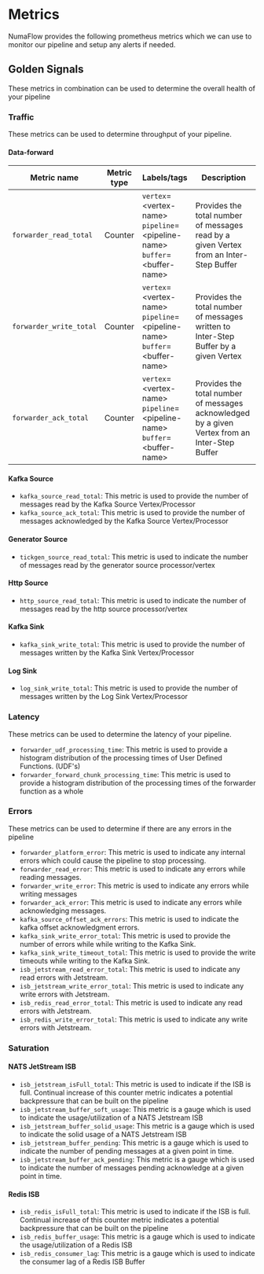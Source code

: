 # Metrics

NumaFlow provides the following prometheus metrics which we can use to monitor our pipeline and setup any alerts if needed.

## Golden Signals
These metrics in combination can be used to determine the overall health of your pipeline

### Traffic
These metrics can be used to determine throughput of your pipeline.

#### Data-forward

| Metric name| Metric type | Labels/tags | Description                                                                                    |
| ---------- |-------------| ----------- |------------------------------------------------------------------------------------------------|
| `forwarder_read_total`  | Counter     | `vertex`=&lt;vertex-name&gt; <br> `pipeline`=&lt;pipeline-name&gt; <br> `buffer`=&lt;buffer-name&gt; | Provides the total number of messages read by a given Vertex from an Inter-Step Buffer         |
| `forwarder_write_total` | Counter     | `vertex`=&lt;vertex-name&gt; <br> `pipeline`=&lt;pipeline-name&gt; <br> `buffer`=&lt;buffer-name&gt; | Provides the total number of messages written to Inter-Step Buffer by a given Vertex           |
| `forwarder_ack_total` | Counter     |`vertex`=&lt;vertex-name&gt; <br> `pipeline`=&lt;pipeline-name&gt; <br> `buffer`=&lt;buffer-name&gt; | Provides the total number of messages acknowledged by a given Vertex from an Inter-Step Buffer |

#### Kafka Source
* `kafka_source_read_total`: This metric is used to provide the number of messages read by the Kafka Source Vertex/Processor
* `kafka_source_ack_total`: This metric is used to provide the number of messages acknowledged by the Kafka Source Vertex/Processor

#### Generator Source
* `tickgen_source_read_total`: This metric is used to indicate the number of messages read by the generator source processor/vertex

#### Http Source
* `http_source_read_total`: This metric is used to indicate the number of messages read by the http source processor/vertex

#### Kafka Sink
* `kafka_sink_write_total`: This metric is used to provide the number of messages written by the Kafka Sink Vertex/Processor

#### Log Sink
* `log_sink_write_total`: This metric is used to provide the number of messages written by the Log Sink Vertex/Processor

### Latency 
These metrics can be used to determine the latency of your pipeline.

* `forwarder_udf_processing_time`: This metric is used to provide a histogram distribution of the processing times of User Defined Functions. (UDF's)
* `forwarder_forward_chunk_processing_time`: This metric is used to provide a histogram distribution of the processing times of the forwarder function as a whole

### Errors
These metrics can be used to determine if there are any errors in the pipeline

* `forwarder_platform_error`: This metric is used to indicate any internal errors which could cause the pipeline to stop processing.
* `forwarder_read_error`: This metric is used to indicate any errors while reading messages.
* `forwarder_write_error`: This metric is used to indicate any errors while writing messages
* `forwarder_ack_error`: This metric is used to indicate any errors while acknowledging messages.
* `kafka_source_offset_ack_errors`: This metric is used to indicate the kafka offset acknowledgment errors.
* `kafka_sink_write_error_total`: This metric is used to provide the number of errors while while writing to the Kafka Sink.
* `kafka_sink_write_timeout_total`: This metric is used to provide the write timeouts while writing to the Kafka Sink.
* `isb_jetstream_read_error_total`: This metric is used to indicate any read errors with Jetstream.
* `isb_jetstream_write_error_total`: This metric is used to indicate any write errors with Jetstream.
* `isb_redis_read_error_total`: This metric is used to indicate any read errors with Jetstream.
* `isb_redis_write_error_total`: This metric is used to indicate any write errors with Jetstream.

### Saturation

#### NATS JetStream ISB
* `isb_jetstream_isFull_total`: This metric is used to indicate if the ISB is full. Continual increase of this counter metric indicates a potential backpressure that can be built on the pipeline
* `isb_jetstream_buffer_soft_usage`: This metric is a gauge which is used to indicate the usage/utilization of a NATS Jetstream ISB
* `isb_jetstream_buffer_solid_usage`: This metric is a gauge which is used to indicate the solid usage of a NATS Jetstream ISB
* `isb_jetstream_buffer_pending`: This metric is a gauge which is used to indicate the number of pending messages at a given point in time.
* `isb_jetstream_buffer_ack_pending`: This metric is a gauge which is used to indicate the number of messages pending acknowledge at a given point in time.

#### Redis ISB
* `isb_redis_isFull_total`: This metric is used to indicate if the ISB is full. Continual increase of this counter metric indicates a potential backpressure that can be built on the pipeline
* `isb_redis_buffer_usage`: This metric is a gauge which is used to indicate the usage/utilization of a Redis ISB
* `isb_redis_consumer_lag`: This metric is a gauge which is used to indicate the consumer lag of a Redis ISB Buffer





